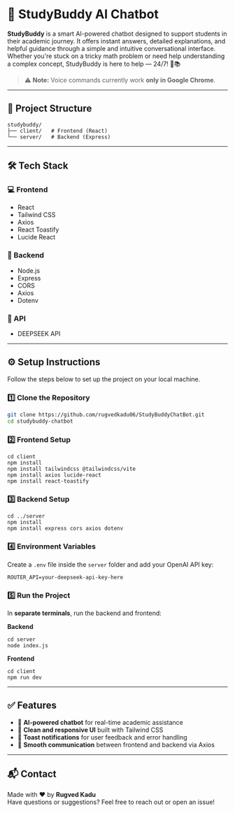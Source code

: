 
# 🤖 StudyBuddy AI Chatbot

**StudyBuddy** is a smart AI-powered chatbot designed to support students in their academic journey. It offers instant answers, detailed explanations, and helpful guidance through a simple and intuitive conversational interface. Whether you're stuck on a tricky math problem or need help understanding a complex concept, StudyBuddy is here to help — 24/7! 💬📚


> ⚠️ **Note:** Voice commands currently work **only in Google Chrome**.

---

## 📁 Project Structure

```
studybuddy/
├── client/   # Frontend (React)
└── server/   # Backend (Express)
```

---

## 🛠️ Tech Stack

### 💻 Frontend
- React
- Tailwind CSS
- Axios
- React Toastify
- Lucide React

### 🔧 Backend
- Node.js
- Express
- CORS
- Axios
- Dotenv

### 🧠 API
- DEEPSEEK API

---

## ⚙️ Setup Instructions

Follow the steps below to set up the project on your local machine.

### 1️⃣ Clone the Repository

```bash
git clone https://github.com/rugvedkadu06/StudyBuddyChatBot.git
cd studybuddy-chatbot
```

### 2️⃣ Frontend Setup

```
cd client
npm install
npm install tailwindcss @tailwindcss/vite
npm install axios lucide-react
npm install react-toastify
```

### 3️⃣ Backend Setup

```
cd ../server
npm install
npm install express cors axios dotenv
```

### 4️⃣ Environment Variables

Create a `.env` file inside the `server` folder and add your OpenAI API key:

```env
ROUTER_API=your-deepseek-api-key-here
```

### 5️⃣ Run the Project

In **separate terminals**, run the backend and frontend:

**Backend**

```
cd server
node index.js
```

**Frontend**

```
cd client
npm run dev
```

---

## ✅ Features

- 🤖 **AI-powered chatbot** for real-time academic assistance  
- 🎨 **Clean and responsive UI** built with Tailwind CSS  
- 🔔 **Toast notifications** for user feedback and error handling  
- 🔗 **Smooth communication** between frontend and backend via Axios  

---

## 📬 Contact

Made with ❤️ by **Rugved Kadu**  
Have questions or suggestions? Feel free to reach out or open an issue!
